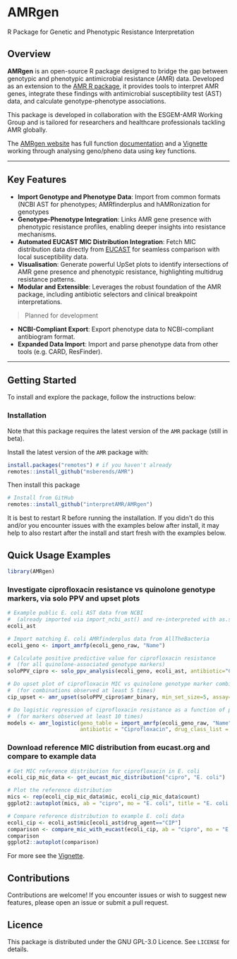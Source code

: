 # AMRgen

R Package for Genetic and Phenotypic Resistance Interpretation 

## Overview

**AMRgen** is an open-source R package designed to bridge the gap between genotypic and phenotypic antimicrobial resistance (AMR) data. Developed as an extension to the [AMR R package](https://github.com/msberends/AMR), it provides tools to interpret AMR genes, integrate these findings with antimicrobial susceptibility test (AST) data, and calculate genotype-phenotype associations.

This package is developed in collaboration with the ESGEM-AMR Working Group and is tailored for researchers and healthcare professionals tackling AMR globally.

The [AMRgen website](https://interpretamr.github.io/AMRgen/index.html) has full function [documentation](https://interpretamr.github.io/AMRgen/reference/index.html) and a [Vignette](https://interpretamr.github.io/AMRgen/articles/AnalysingGenoPhenoData.html) working through analysing geno/pheno data using key functions.

------------------------------------------------------------------------

## Key Features

-   **Import Genotype and Phenotype Data**: Import from common formats (NCBI AST for phenotypes; AMRfinderplus and hAMRonization for genotypes
-   **Genotype-Phenotype Integration**: Links AMR gene presence with phenotypic resistance profiles, enabling deeper insights into resistance mechanisms.
-   **Automated EUCAST MIC Distribution Integration**: Fetch MIC distribution data directly from [EUCAST](https://mic.eucast.org) for seamless comparison with local susceptibility data.
-   **Visualisation**: Generate powerful UpSet plots to identify intersections of AMR gene presence and phenotypic resistance, highlighting multidrug resistance patterns.
-   **Modular and Extensible**: Leverages the robust foundation of the AMR package, including antibiotic selectors and clinical breakpoint interpretations.

> Planned for development
-   **NCBI-Compliant Export**: Export phenotype data to NCBI-compliant antibiogram format.
-   **Expanded Data Import**: Import and parse phenotype data from other tools (e.g. CARD, ResFinder).

------------------------------------------------------------------------

## Getting Started

To install and explore the package, follow the instructions below:

### Installation
Note that this package requires the latest version of the `AMR` package (still in beta).

Install the latest version of the `AMR` package with:
```r
install.packages("remotes") # if you haven't already
remotes::install_github("msberends/AMR")
```

Then install this package
```r
# Install from GitHub
remotes::install_github("interpretAMR/AMRgen")
```

It is best to restart R before running the installation. If you didn't do this and/or you encounter issues with the examples below after install, it may help to also restart after the install and start fresh with the examples below.

## Quick Usage Examples

```r
library(AMRgen)
```

### Investigate ciprofloxacin resistance vs quinolone genotype markers, via solo PPV and upset plots

```r
# Example public E. coli AST data from NCBI
#  (already imported via import_ncbi_ast() and re-interpreted with as.sir())
ecoli_ast

# Import matching E. coli AMRfinderplus data from AllTheBacteria
ecoli_geno <- import_amrfp(ecoli_geno_raw, "Name")

# Calculate positive predictive value for ciprofloxacin resistance
#  (for all quinolone-associated genotype markers)
soloPPV_cipro <- solo_ppv_analysis(ecoli_geno, ecoli_ast, antibiotic="Ciprofloxacin", drug_class_list=c("Quinolones"), sir_col="pheno")

# Do upset plot of ciprofloxacin MIC vs quinolone genotype marker combinations
#  (for combinations observed at least 5 times)
cip_upset <- amr_upset(soloPPV_cipro$amr_binary, min_set_size=5, assay="mic", order="value")

# Do logistic regression of ciprofloxacin resistance as a function of presence/absence of quinolone-associated markers
#  (for markers observed at least 10 times)
models <- amr_logistic(geno_table = import_amrfp(ecoli_geno_raw, "Name"), pheno_table = ecoli_ast, 
                       antibiotic = "Ciprofloxacin", drug_class_list = c("Quinolones"), maf=10)

```

### Download reference MIC distribution from eucast.org and compare to example data

```r
# Get MIC reference distribution for ciprofloxacin in E. coli
ecoli_cip_mic_data <- get_eucast_mic_distribution("cipro", "E. coli")

# Plot the reference distribution 
mics <- rep(ecoli_cip_mic_data$mic, ecoli_cip_mic_data$count)
ggplot2::autoplot(mics, ab = "cipro", mo = "E. coli", title = "E. coli cipro reference distribution")

# Compare reference distribution to example E. coli data
ecoli_cip <- ecoli_ast$mic[ecoli_ast$drug_agent=="CIP"]
comparison <- compare_mic_with_eucast(ecoli_cip, ab = "cipro", mo = "E. coli")
comparison
ggplot2::autoplot(comparison)
```

For more see the [Vignette](https://interpretamr.github.io/AMRgen/articles/AnalysingGenoPhenoData.html).


## Contributions

Contributions are welcome! If you encounter issues or wish to suggest new features, please open an issue or submit a pull request.

## Licence

This package is distributed under the GNU GPL-3.0 Licence. See `LICENSE` for details.
